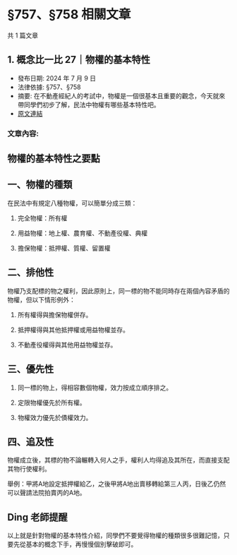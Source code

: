 # §757、§758 相關文章

共 1 篇文章

## 1. 概念比一比 27｜物權的基本特性

- 發布日期: 2024 年 7 月 9 日
- 法律依據: §757、§758
- 摘要: 在不動產經紀人的考試中，物權是一個很基本且重要的觀念，今天就來帶同學們初步了解，民法中物權有哪些基本特性吧。
- [原文連結](https://www.jasper-realestate.com/%e6%a6%82%e5%bf%b5%e6%af%94%e4%b8%80%e6%af%94-27_%e7%89%a9%e6%ac%8a_%e7%9a%84%e5%9f%ba%e6%9c%ac%e7%89%b9%e6%80%a7/)

### 文章內容:

## 物權的基本特性之要點

## 一、物權的種類

在民法中有規定八種物權，可以簡單分成三類：

1. 完全物權：所有權

2. 用益物權：地上權、農育權、不動產役權、典權

3. 擔保物權：抵押權、質權、留置權

## 二、排他性

物權乃支配標的物之權利，因此原則上，同一標的物不能同時存在兩個內容矛盾的物權，但以下情形例外：

1. 所有權得與擔保物權併存。

2. 抵押權得與其他抵押權或用益物權並存。

3. 不動產役權得與其他用益物權並存。

## 三、優先性

1. 同一標的物上，得相容數個物權，效力按成立順序排之。

2. 定限物權優先於所有權。

3. 物權效力優先於債權效力。

## 四、追及性

物權成立後，其標的物不論輾轉入何人之手，權利人均得追及其所在，而直接支配其物行使權利。

舉例：甲將A地設定抵押權給乙，之後甲將A地出賣移轉給第三人丙，日後乙仍然可以聲請法院拍賣丙的A地。

## Ding 老師提醒

以上就是針對物權的基本特性介紹，同學們不要覺得物權的種類很多很難記憶，只要先從基本的概念下手，再慢慢個別擊破即可。
